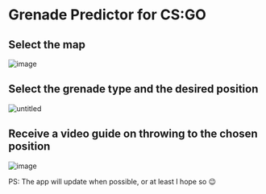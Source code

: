 # Grenade Predictor for CS:GO

## Select the map
![image](https://github.com/CreVL/flutter_csgo_grenades_app/assets/91658458/4e76782c-5264-4012-a6f0-a06e0ea99e94)

## Select the grenade type and the desired position
![untitled](https://github.com/CreVL/flutter_csgo_grenades_app/assets/91658458/59fce937-d9b7-4862-9f6a-c6c0dd377367)

## Receive a video guide on throwing to the chosen position
![image](https://github.com/CreVL/flutter_csgo_grenades_app/assets/91658458/0f3cd52f-efa0-42ad-b68e-5f80ff5ad9c6)

PS: The app will update when possible, or at least I hope so 😉
